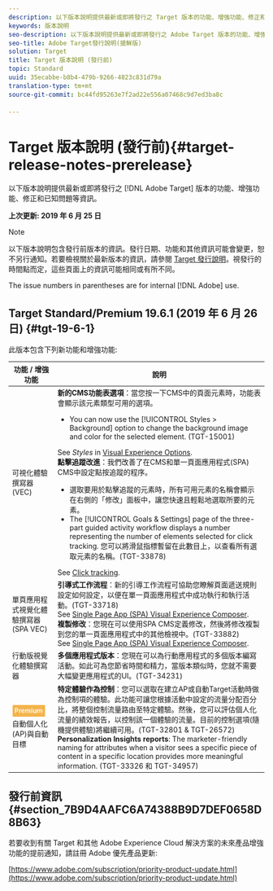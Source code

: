 ```yaml
---
description: 以下版本說明提供最新或即將發行之 Target 版本的功能、增強功能、修正和已知問題等資訊。
keywords: 版本說明
seo-description: 以下版本說明提供最新或即將發行之 Adobe Target 版本的功能、增強功能、修正和已知問題等資訊。
seo-title: Adobe Target發行說明(搶鮮版)
solution: Target
title: Target 版本說明 (發行前)
topic: Standard
uuid: 35ecabbe-b8b4-479b-9266-4823c831d79a
translation-type: tm+mt
source-git-commit: bc44fd95263e7f2ad22e556a07468c9d7ed3ba8c

---
```



# Target 版本說明 (發行前){#target-release-notes-prerelease}

以下版本說明提供最新或即將發行之 [!DNL Adobe Target] 版本的功能、增強功能、修正和已知問題等資訊。

**上次更新: 2019 年 6 月 25 日**

>[!NOTE]
>
>以下版本說明包含發行前版本的資訊。發行日期、功能和其他資訊可能會變更，恕不另行通知。若要檢視關於最新版本的資訊，請參閱 [Target 發行說明](release-notes.md)。視發行的時間點而定，這些頁面上的資訊可能相同或有所不同。
>
>The issue numbers in parentheses are for internal [!DNL Adobe] use.

## Target Standard/Premium 19.6.1 (2019 年 6 月 26 日) {#tgt-19-6-1}

此版本包含下列新功能和增強功能:

| 功能 / 增強功能 | 說明 |
| --- | --- |
| 可視化體驗撰寫器 (VEC) | **新的CMS功能表選項**：當您按一下CMS中的頁面元素時，功能表會顯示該元素類型可用的選項。<ul><li>You can now use the [!UICONTROL Styles &gt; Background] option to change the background image and color for the selected element. (TGT-15001)</li></ul>See *Styles* in [Visual Experience Options](/help/c-experiences/c-visual-experience-composer/viztarget-options.md#styles).<br>**點擊追蹤改進**：我們改善了在CMS和單一頁面應用程式(SPA) CMS中設定點按追蹤的程序。<ul><li>選取要用於點擊追蹤的元素時，所有可用元素的名稱會顯示在右側的「修改」面板中，讓您快速且輕鬆地選取所要的元素。</li><li>The [!UICONTROL Goals &amp; Settings] page of the three-part guided activity workflow displays a number representing the number of elements selected for click tracking. 您可以將滑鼠指標暫留在此數目上，以查看所有選取元素的名稱。(TGT-33878)</li></ul>See [Click tracking](/help/c-activities/r-success-metrics/click-tracking.md). |
| 單頁應用程式視覺化體驗撰寫器 (SPA VEC) | **引導式工作流程**：新的引導工作流程可協助您瞭解頁面遞送規則設定如何設定，以便在單一頁面應用程式中成功執行和執行活動。(TGT-33718)<br> See [Single Page App (SPA) Visual Experience Composer](/help/c-experiences/spa-visual-experience-composer.md#page-delivery-settings).<br>**複製修改**：您現在可以使用SPA CMS定義修改，然後將修改複製到您的單一頁面應用程式中的其他檢視中。(TGT-33882)<br>See [Single Page App (SPA) Visual Experience Composer](/help/c-experiences/spa-visual-experience-composer.md). |
| 行動版視覺化體驗撰寫器 | **多個應用程式版本**：您現在可以為行動應用程式的多個版本編寫活動。如此可為您節省時間和精力，當版本類似時，您就不需要大幅變更應用程式的UI。(TGT-34231) |
| ![Premium徽章](/help/assets/premium.png) 自動個人化(AP)與自動目標 | **特定體驗作為控制**：您可以選取在建立AP或自動Target活動時做為控制項的體驗。此功能可讓您根據活動中設定的流量分配百分比，將整個控制流量路由至特定體驗。然後，您可以評估個人化流量的績效報告，以控制該一個體驗的流量。目前的控制選項(隨機提供體驗)將繼續可用。(TGT-32801 &amp; TGT-26572)<br>**Personalization Insights reports**: The marketer-friendly naming for attributes when a visitor sees a specific piece of content in a specific location provides more meaningful information. (TGT-33326 和 TGT-34957) |

## 發行前資訊 {#section_7B9D4AAFC6A74388B9D7DEF0658D8B63}

若要收到有關 Target 和其他 Adobe Experience Cloud 解決方案的未來產品增強功能的提前通知，請註冊 Adobe 優先產品更新:

[https://www.adobe.com/subscription/priority-product-update.html](https://www.adobe.com/subscription/priority-product-update.html)
